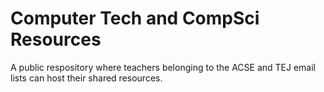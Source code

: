 # Computer Tech and CompSci Resources

A public respository where teachers belonging to the ACSE and TEJ email lists can host their shared resources. 